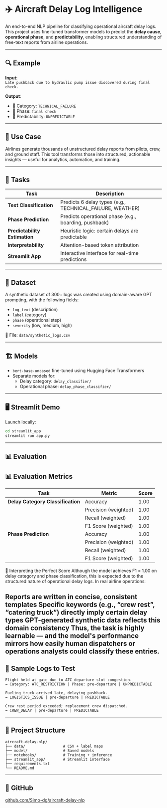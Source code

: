 # ✈️ Aircraft Delay Log Intelligence

An end-to-end NLP pipeline for classifying operational aircraft delay logs. This project uses fine-tuned transformer models to predict the **delay cause**, **operational phase**, and **predictability**, enabling structured understanding of free-text reports from airline operations.

---

## 🔍 Example

**Input**:  
`Late pushback due to hydraulic pump issue discovered during final check.`

**Output**:
- 🧠 Category: `TECHNICAL_FAILURE`
- 🧭 Phase: `final check`
- 🔮 Predictability: `UNPREDICTABLE`

---

## 🎯 Use Case

Airlines generate thousands of unstructured delay reports from pilots, crew, and ground staff. This tool transforms those into structured, actionable insights — useful for analytics, automation, and training.

---

## 🧠 Tasks

| Task | Description |
|------|-------------|
| **Text Classification** | Predicts 6 delay types (e.g., TECHNICAL_FAILURE, WEATHER) |
| **Phase Prediction** | Predicts operational phase (e.g., boarding, pushback) |
| **Predictability Estimation** | Heuristic logic: certain delays are predictable |
| **Interpretability** | Attention-based token attribution |
| **Streamlit App** | Interactive interface for real-time predictions |

---

## 🧾 Dataset

A synthetic dataset of 300+ logs was created using domain-aware GPT prompting, with the following fields:
- `log_text` (description)
- `label` (category)
- `phase` (operational step)
- `severity` (low, medium, high)

📁 File: `data/synthetic_logs.csv`

---

## 🏗️ Models

- `bert-base-uncased` fine-tuned using Hugging Face Transformers
- Separate models for:
  - Delay category: `delay_classifier/`
  - Operational phase: `delay_phase_classifier/`

---

## 🖥️ Streamlit Demo

Launch locally:

```bash
cd streamlit_app
streamlit run app.py
```

---

## 📊 Evaluation

## 📊 Evaluation Metrics

| Task                        | Metric       | Score |
|-----------------------------|--------------|-------|
| **Delay Category Classification** | Accuracy      | 1.00  |
|                              | Precision (weighted) | 1.00  |
|                              | Recall (weighted)    | 1.00  |
|                              | F1 Score (weighted)  | 1.00  |
| **Phase Prediction**         | Accuracy      | 1.00  |
|                              | Precision (weighted) | 1.00  |
|                              | Recall (weighted)    | 1.00  |
|                              | F1 Score (weighted)  | 1.00  |




🧩 Interpreting the Perfect Score
Although the model achieves F1 = 1.00 on delay category and phase classification, this is expected due to the structured nature of operational delay logs. In real airline operations:

Reports are written in concise, consistent templates
Specific keywords (e.g., “crew rest”, “catering truck”) directly imply certain delay types
GPT-generated synthetic data reflects this domain consistency
Thus, the task is highly learnable — and the model's performance mirrors how easily human dispatchers or operations analysts could classify these entries.
---

## 🧪 Sample Logs to Test

```
Flight held at gate due to ATC departure slot congestion.
→ Category: ATC_RESTRICTION | Phase: pre-departure | UNPREDICTABLE

Fueling truck arrived late, delaying pushback.
→ LOGISTICS_ISSUE | pre-departure | PREDICTABLE

Crew rest period exceeded; replacement crew dispatched.
→ CREW_DELAY | pre-departure | PREDICTABLE
```

---

## 📂 Project Structure

```
aircraft-delay-nlp/
├── data/                 # CSV + label maps
├── model/                # Saved models
├── notebooks/            # Training + inference
├── streamlit_app/        # Streamlit interface
├── requirements.txt
└── README.md
```

---

## 🔗 GitHub

[github.com/Simo-dg/aircraft-delay-nlp](https://github.com/Simo-dg/aircraft-delay-nlp)

